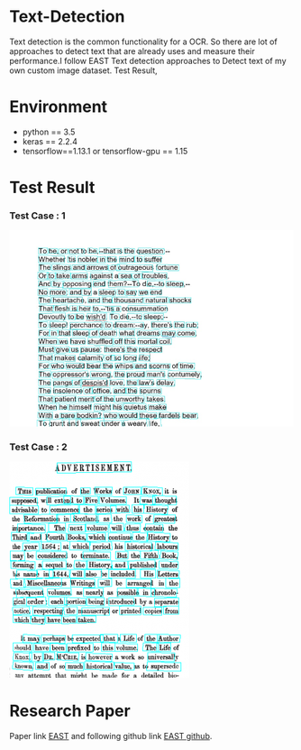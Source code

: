 # Text-Detection
Text detection is the common functionality for a OCR. So there are lot of approaches to detect text that are already uses and measure their performance.I follow EAST Text detection approaches to Detect text of my own custom image dataset.
Test Result,
# Environment
- python == 3.5
- keras == 2.2.4
- tensorflow==1.13.1 or tensorflow-gpu == 1.15

# Test Result
### Test Case : 1
![Test 1](log/1.jpg)
### Test Case : 2
![Test 2](log/target-319x383.png)


# Research Paper
Paper link [EAST](https://arxiv.org/pdf/1704.03155.pdf) and following github link [EAST github](https://github.com/kurapan/EAST).
